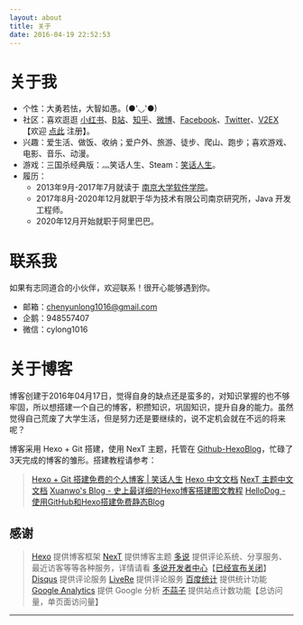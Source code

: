 ```yaml
---
layout: about
title: 关于
date: 2016-04-19 22:52:53
---
```


# 关于我

* 个性：大勇若怯，大智如愚。(●'◡'●)
* 社区：喜欢逛逛 [小红书][20]、[B站][18]、[知乎][6]、[微博][7]、[Facebook][8]、[Twitter][9]、[V2EX][10] 【欢迎 [点此][13] 注册】。
* 兴趣：爱生活、做饭、收纳；爱户外、旅游、徒步、爬山、跑步；喜欢游戏、电影、音乐、动漫。
* 游戏：三国杀经典版：灬笑话人生、Steam：[笑话人生][19]。
* 履历：
    * 2013年9月-2017年7月就读于 [南京大学软件学院][1]。
    * 2017年8月-2020年12月就职于华为技术有限公司南京研究所，Java 开发工程师。
    * 2020年12月开始就职于阿里巴巴。

# 联系我

如果有志同道合的小伙伴，欢迎联系！很开心能够遇到你。

* 邮箱：chenyunlong1016@gmail.com
* 企鹅：948557407
* 微信：cylong1016

# 关于博客

博客创建于2016年04月17日，觉得自身的缺点还是蛮多的，对知识掌握的也不够牢固，所以想搭建一个自己的博客，积攒知识，巩固知识，提升自身的能力。虽然觉得自己荒废了大学生活，但是努力还是要继续的，说不定机会就在不远的将来呢？

博客采用 Hexo + Git 搭建，使用 NexT 主题，托管在 [Github-HexoBlog][2]，忙碌了3天完成的博客的雏形。搭建教程请参考：

> [Hexo + Git 搭建免费的个人博客 | 笑话人生][5]
> [Hexo 中文文档][11]
> [NexT 主题中文文档][12]
> [Xuanwo's Blog - 史上最详细的Hexo博客搭建图文教程][3]
> [HelloDog - 使用GitHub和Hexo搭建免费静态Blog][4]

## 感谢

> [Hexo][] 提供博客框架
> [NexT][] 提供博客主题
> [多说][] 提供评论系统、分享服务、最近访客等等各种服务，详情请看 [多说开发者中心][16]【[已经宣布关闭][17]】
> [Disqus][] 提供评论服务
> [LiveRe][] 提供评论服务
> [百度统计][] 提供统计功能
> [Google Analytics][] 提供 Google 分析
> [不蒜子][] 提供站点计数功能【总访问量，单页面访问量】

---

[Hexo]: https://hexo.io/zh-cn/ "Hexo"
[NexT]: http://theme-next.iissnan.com/ "NexT"
[多说]: http://duoshuo.com/ "多说"
[百度统计]: http://tongji.baidu.com/ "百度统计"
[Disqus]: https://disqus.com/ "Disqus"
[LiveRe]: https://livere.com/ "LiveRe"
[Google Analytics]: https://www.google.com/intl/zh-CN/analytics/ "Google Analytics"
[不蒜子]: https://ibruce.info/2015/04/04/busuanzi/ "不蒜子"
[1]: http://software.nju.edu.cn/ "南京大学软件学院"
[2]: https://github.com/cylong1016/HexoBlog "HexoBlog"
[3]: https://xuanwo.io/2015/03/26/hexo-intor/ "Xuanwo's Blog - 史上最详细的Hexo博客搭建图文教程"
[4]: https://wsgzao.github.io/post/hexo/ "HelloDog - 使用GitHub和Hexo搭建免费静态Blog"
[5]: http://www.cylong.com/blog/2016/04/19/hexo-git/ "Hexo + Git 搭建免费的个人博客 | 笑话人生"
[6]: https://www.zhihu.com/people/cylong1016 "陈云龙 - 知乎"
[7]: http://weibo.com/cyl19941016 "笑话人生cylong的微博"
[8]: https://www.facebook.com/cylong1016 "陈云龙 | Facebook"
[9]: https://twitter.com/cylong1016 "陈云龙(@cylong1016) | Twitter"
[10]: https://www.v2ex.com/member/cylong "V2EX › cylong"
[11]: https://hexo.io/zh-cn/docs/ "Hexo 中文文档"
[12]: http://theme-next.iissnan.com/ "NexT主题中文文档"
[13]: http://www.v2ex.com/?r=cylong "V2EX"
[14]: https://segmentfault.com/u/cylong "笑话人生 - SegmentFault"
[15]: http://ask.githuber.cn/users/cylong1016/activity "Ask.GitHuber.cn"
[16]: http://dev.duoshuo.com/docs "多说开发者中心"
[17]: http://dev.duoshuo.com/threads/58d1169ae293b89a20c57241 "重要通知: 多说即将关闭"
[18]: https://space.bilibili.com/2645593/favlist "笑话人生的个人空间 - 哔哩哔哩 ( ゜- ゜)つロ 乾杯~ Bilibili"
[19]: https://steamcommunity.com/id/cylong/ "Steam - 笑话人生"
[20]: https://www.xiaohongshu.com/user/profile/5fba43f2000000000101df9d "笑话人生 • 小红书 / RED "

